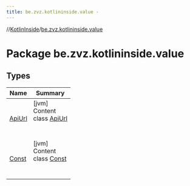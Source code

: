 ```yaml
---
title: be.zvz.kotlininside.value -
---
```

//[KotlinInside](../index.md)/[be.zvz.kotlininside.value](index.md)



# Package be.zvz.kotlininside.value  


## Types  
  
|  Name|  Summary| 
|---|---|
| [ApiUrl](-api-url/index.md)| [jvm]  <br>Content  <br>class [ApiUrl](-api-url/index.md)  <br><br><br>
| [Const](-const/index.md)| [jvm]  <br>Content  <br>class [Const](-const/index.md)  <br><br><br>

